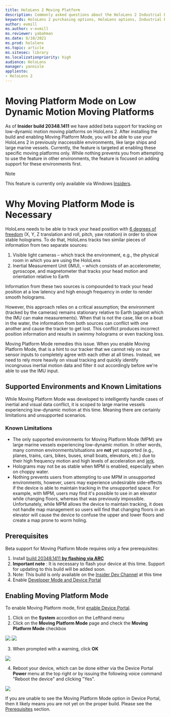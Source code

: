 ```yaml
---
title: HoloLens 2 Moving Platform
description: Commonly asked questions about the HoloLens 2 Industrial Edition
keywords: HoloLens 2 purchasing options, HoloLens options, Industrial Edition
author: evmill
ms.author: v-evmill
ms.reviewer: yabahman
ms.date: 8/10/2021
ms.prod: hololens
ms.topic: article
ms.sitesec: library
ms.localizationpriority: high
audience: HoloLens
manager: yannisle
appliesto:
- HoloLens 2
---
```


# Moving Platform Mode on Low Dynamic Motion Moving Platforms

As of **Insider build 20348.1411** we have added beta support for tracking on low-dynamic motion moving platforms on HoloLens 2. After installing the build and enabling Moving Platform Mode, you will be able to use your HoloLens 2 in previously inaccessible environments, like large ships and large marine vessels. Currently, the feature is targeted at enabling these specific moving platforms only. While nothing prevents you from attempting to use the feature in other environments, the feature is focused on adding support for these environments first.

> [!NOTE]
> This feature is currently only available via Windows [Insiders](https://docs.microsoft.com/en-us/hololens/hololens-insider).

# Why Moving Platform Mode is Necessary

HoloLens needs to be able to track your head position with [6 degrees of freedom](https://en.wikipedia.org/wiki/Six_degrees_of_freedom) (X, Y, Z translation and roll, pitch, yaw rotation) in order to show stable holograms. To do that, HoloLens tracks two similar pieces of information from two separate sources:

1. Visible light cameras – which track the environment, e.g., the physical room in which you are using the HoloLens
1. Inertial Measurement Unit (IMU), – which consists of an accelerometer, gyroscope, and magnetometer that tracks your head motion and orientation relative to Earth

Information from these two sources is compounded to track your head position at a low latency and high enough frequency in order to render smooth holograms.

However, this approach relies on a critical assumption; the environment (tracked by the cameras) remains stationary relative to Earth (against which the IMU can make measurements). When that is not the case, like on a boat in the water, the information from both sources can conflict with one another and cause the tracker to get lost. This conflict produces incorrect position information and results in swimmy holograms or even tracking loss.

Moving Platform Mode remedies this issue. When you enable Moving Platform Mode, that is a hint to our tracker that we cannot rely on our sensor inputs to completely agree with each other at all times. Instead, we need to rely more heavily on visual tracking and quickly identify incongruous inertial motion data and filter it out accordingly before we&#39;re able to use the IMU input.

## Supported Environments and Known Limitations

While Moving Platform Mode was developed to intelligently handle cases of inertial and visual data conflict, it is scoped to large marine vessels experiencing low-dynamic motion at this time. Meaning there are certainly limitations and unsupported scenarios.

### Known Limitations

- The only supported environments for Moving Platform Mode (MPM) are large marine vessels experiencing low-dynamic motion. In other words, many common environments/situations are **not** yet supported (e.g., planes, trains, cars, bikes, buses, small boats, elevators, etc.) due to their high frequency motion and high levels of acceleration and [jerk](https://en.wikipedia.org/wiki/Jerk_(physics)).
- Holograms may not be as stable when MPM is enabled, especially when on choppy water.
- Nothing prevents users from attempting to use MPM in unsupported environments, however, users may experience undesirable side-effects if the device is able to maintain tracking in the unsupported space. For example, with MPM, users may find it&#39;s possible to use in an elevator while changing floors, whereas that was previously impossible. Unfortunately, while MPM allows the device to maintain tracking, it does not handle map management so users will find that changing floors in an elevator will cause the device to confuse the upper and lower floors and create a map prone to worm holing.

## Prerequisites

Beta support for Moving Platform Mode requires only a few prerequisites:

1. Install [build 20348.1411 **by flashing via ARC**](https://docs.microsoft.com/en-us/hololens/hololens-insider#ffu-download-and-flash-directions)
  1. **Important note** : It is necessary to flash your device at this time. Support for updating to this build will be added soon.
  2. Note: This build is only available on the [Insider Dev Channel](https://docs.microsoft.com/hololens/hololens-insider#start-receiving-insider-builds) at this time
2. Enable [Developer Mode and Device Portal](https://docs.microsoft.com/windows/mixed-reality/develop/platform-capabilities-and-apis/using-the-windows-device-portal)

## Enabling Moving Platform Mode

To enable Moving Platform mode, first [enable Device Portal](https://docs.microsoft.com/windows/mixed-reality/develop/platform-capabilities-and-apis/using-the-windows-device-portal).

1. Click on the **System** accordion on the Lefthand menu
2. Click on the **Moving Platform Mode** page and check the **Moving Platform Mode** checkbox

![](RackMultipart20210806-4-12bnebk_html_c5b5201648186819.png) ![](RackMultipart20210806-4-12bnebk_html_3df59e4b74b7cc35.png)

3. When prompted with a warning, click **OK**

![](RackMultipart20210806-4-12bnebk_html_b947ee50880ec9db.png)

4. Reboot your device, which can be done either via the Device Portal **Power** menu at the top right or by issuing the following voice command &quot;Reboot the device&quot; and clicking &quot;Yes&quot;.

![](RackMultipart20210806-4-12bnebk_html_69ec113d49a9a475.png)

If you are unable to see the Moving Platform Mode option in Device Portal, then it likely means you are not yet on the proper build. Please see the [Prerequisites](#_Prerequisites) section.